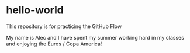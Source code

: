 # hello-world
This repository is for practicing the GitHub Flow

My name is Alec and I have spent my summer working hard in my classes and enjoying the Euros / Copa America!
